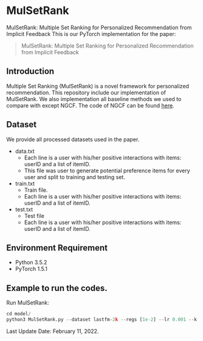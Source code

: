 # MulSetRank
MulSetRank: Multiple Set Ranking for Personalized Recommendation from Implicit Feedback
This is our PyTorch implementation for the paper:

> MulSetRank: Multiple Set Ranking for Personalized Recommendation from Implicit Feedback

## Introduction

Multiple Set Ranking (MulSetRank) is a novel framework for personalized recommendation. This repository include our implementation of MulSetRank. We also implementation all baseline methods we used to compare with except NGCF. The code of NGCF can be found [here](https://github.com/xiangwang1223/neural_graph_collaborative_filtering).

## Dataset

We provide all processed datasets used in the paper.

- data.txt
  - Each line is a user with his/her positive interactions with items: userID and a list of itemID.
  - This file was user to generate potential preference items for every user and split to training and testing set.
- train.txt
  - Train file.
  - Each line is a user with his/her positive interactions with items: userID and a list of itemID.
- test.txt
  - Test file
  - Each line is a user with his/her positive interactions with items: userID and a list of itemID.

## Environment Requirement

- Python 3.5.2
- PyTorch 1.5.1

## Example to run the codes.

Run MulSetRank:

```python
cd model/
python3 MulSetRank.py --dataset lastfm-2k --regs [1e-2] --lr 0.001 --k 5
```



Last Update Date: February 11, 2022.
